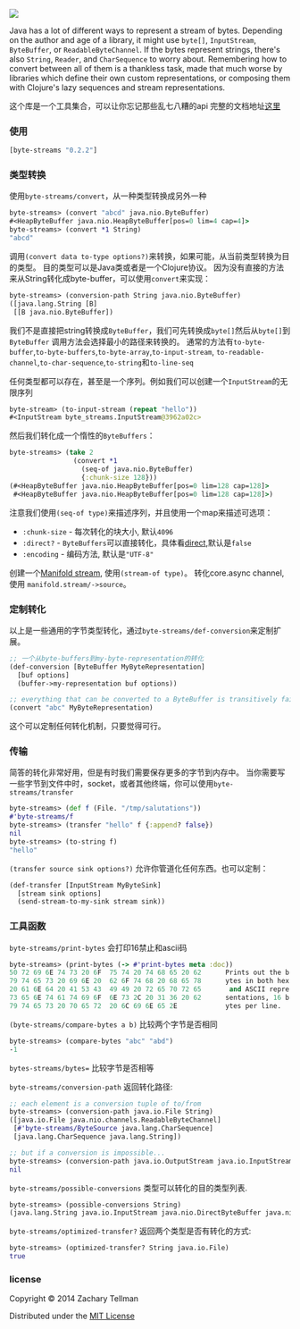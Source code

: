 ![](docs/header.jpg)

Java has a lot of different ways to represent a stream of bytes.  Depending on the author and age of a library, it might use `byte[]`, `InputStream`, `ByteBuffer`, or `ReadableByteChannel`.  If the bytes represent strings, there's also `String`, `Reader`, and `CharSequence` to worry about.  Remembering how to convert between all of them is a thankless task, made that much worse by libraries which define their own custom representations, or composing them with Clojure's lazy sequences and stream representations.

这个库是一个工具集合，可以让你忘记那些乱七八糟的api
完整的文档地址[这里](http://aleph.io/codox/byte-streams/)

### 使用

```clj
[byte-streams "0.2.2"]
```

### 类型转换

使用`byte-streams/convert`，从一种类型转换成另外一种

```clj
byte-streams> (convert "abcd" java.nio.ByteBuffer)
#<HeapByteBuffer java.nio.HeapByteBuffer[pos=0 lim=4 cap=4]>
byte-streams> (convert *1 String)
"abcd"
```

调用`(convert data to-type options?)`来转换，如果可能，从当前类型转换为目的类型。
目的类型可以是Java类或者是一个Clojure协议。
因为没有直接的方法来从String转化成byte-buffer，可以使用`convert`来实现：

```clj
byte-streams> (conversion-path String java.nio.ByteBuffer)
([java.lang.String [B]
 [[B java.nio.ByteBuffer])
```

我们不是直接把string转换成`ByteBuffer`，我们可先转换成`byte[]`然后从`byte[]`到`ByteBuffer`
调用方法会选择最小的路径来转换的。
通常的方法有`to-byte-buffer`,`to-byte-buffers`,`to-byte-array`,`to-input-stream`,
`to-readable-channel`,`to-char-sequence`,`to-string`和`to-line-seq`

任何类型都可以存在，甚至是一个序列。例如我们可以创建一个`InputStream`的无限序列

```clj
byte-stream> (to-input-stream (repeat "hello"))
#<InputStream byte_streams.InputStream@3962a02c>
```

然后我们转化成一个惰性的`ByteBuffers`：

```clj
byte-streams> (take 2
                (convert *1
                  (seq-of java.nio.ByteBuffer)
                  {:chunk-size 128}))
(#<HeapByteBuffer java.nio.HeapByteBuffer[pos=0 lim=128 cap=128]>
 #<HeapByteBuffer java.nio.HeapByteBuffer[pos=0 lim=128 cap=128]>)
```

注意我们使用`(seq-of type)`来描述序列，并且使用一个map来描述可选项：

* `:chunk-size` - 每次转化的块大小, 默认`4096`
* `:direct?` - `ByteBuffers`可以直接转化，具体看[direct](http://stackoverflow.com/a/5671880/228387),默认是`false`
* `:encoding` - 编码方法, 默认是`"UTF-8"`

创建一个[Manifold stream](https://github.com/ztellman/manifold), 使用`(stream-of type)`。
转化core.async channel, 使用 `manifold.stream/->source`。

### 定制转化

以上是一些通用的字节类型转化，通过`byte-streams/def-conversion`来定制扩展。

```clj
;; 一个从byte-buffers到my-byte-representation的转化
(def-conversion [ByteBuffer MyByteRepresentation]
  [buf options]
  (buffer->my-representation buf options))

;; everything that can be converted to a ByteBuffer is transitively fair game now
(convert "abc" MyByteRepresentation)
```

这个可以定制任何转化机制，只要觉得可行。

### 传输

简答的转化非常好用，但是有时我们需要保存更多的字节到内存中。
当你需要写一些字节到文件中时，socket，或者其他终端，你可以使用`byte-streams/transfer`

```clj
byte-streams> (def f (File. "/tmp/salutations"))
#'byte-streams/f
byte-streams> (transfer "hello" f {:append? false})
nil
byte-streams> (to-string f)
"hello"
```

`(transfer source sink options?)` 允许你管道化任何东西。也可以定制：

```clj
(def-transfer [InputStream MyByteSink]
  [stream sink options]
  (send-stream-to-my-sink stream sink))
```

### 工具函数

`byte-streams/print-bytes` 会打印16禁止和ascii码

```clj
byte-streams> (print-bytes (-> #'print-bytes meta :doc))
50 72 69 6E 74 73 20 6F  75 74 20 74 68 65 20 62      Prints out the b
79 74 65 73 20 69 6E 20  62 6F 74 68 20 68 65 78      ytes in both hex
20 61 6E 64 20 41 53 43  49 49 20 72 65 70 72 65       and ASCII repre
73 65 6E 74 61 74 69 6F  6E 73 2C 20 31 36 20 62      sentations, 16 b
79 74 65 73 20 70 65 72  20 6C 69 6E 65 2E            ytes per line.
```

`(byte-streams/compare-bytes a b)` 比较两个字节是否相同

```clj
byte-streams> (compare-bytes "abc" "abd")
-1
```

`bytes-streams/bytes=` 比较字节是否相等

`byte-streams/conversion-path` 返回转化路径:

```clj
;; each element is a conversion tuple of to/from
byte-streams> (conversion-path java.io.File String)
([java.io.File java.nio.channels.ReadableByteChannel]
 [#'byte-streams/ByteSource java.lang.CharSequence]
 [java.lang.CharSequence java.lang.String])

;; but if a conversion is impossible...
byte-streams> (conversion-path java.io.OutputStream java.io.InputStream)
nil
```

`byte-streams/possible-conversions` 类型可以转化的目的类型列表.

```clj
byte-streams> (possible-conversions String)
(java.lang.String java.io.InputStream java.nio.DirectByteBuffer java.nio.ByteBuffer (seq-of java.nio.ByteBuffer) java.io.Reader java.nio.channels.ReadableByteChannel [B java.lang.CharSequence)
```

`byte-streams/optimized-transfer?` 返回两个类型是否有转化的方式:

```clj
byte-streams> (optimized-transfer? String java.io.File)
true
```

### license

Copyright © 2014 Zachary Tellman

Distributed under the [MIT License](http://opensource.org/licenses/MIT)
